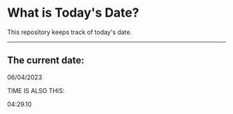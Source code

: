# What is Today's Date?
This repository keeps track of today's date.
* * *
 
## The current date:  
 06/04/2023 
  
  
 TIME IS ALSO THIS: 
  
 04:29.10 
  
  
